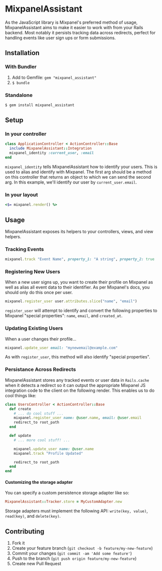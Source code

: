# MixpanelAssistant

As the JavaScript library is Mixpanel's preferred method of usage,
MixpanelAssistant aims to make it easier to work with from your Rails backend.
Most notably it persists tracking data across redirects, perfect for handling
events like user sign ups or form submissions.

## Installation

### With Bundler

1. Add to Gemfile: `gem "mixpanel_assistant"`
1. `$ bundle`

### Standalone

```bash
$ gem install mixpanel_assistant
```

## Setup

### In your controller

```ruby
class ApplicationController < ActionController::Base
  include MixpanelAssistant::Integration
  mixpanel_identity :current_user, :email
end
```

`mixpanel_identity` tells MixpanelAssistant how to identify your users. This
is used to alias and identify with Mixpanel. The first arg should be a method
on this controller that returns an object to which we can send the second arg.
In this example, we'll identify our user by `current_user.email`.

### In your layout

```ruby
<$= mixpanel.render() %>
```

## Usage

MixpanelAssistant exposes its helpers to your controllers, views, and view
helpers.

### Tracking Events

```ruby
mixpanel.track "Event Name", property_1: "A string", property_2: true
```

### Registering New Users

When a new user signs up, you want to create their profile on Mixpanel as well
as alias all event data to their identifier. As per Mixpanel's docs, you should
only do this once per user.

```ruby
mixpanel.register_user user.attributes.slice("name", "email")
```

`register_user` will attempt to identify and convert the following properties to
Mixpanel "special properties": `name`, `email`, and `created_at`.

### Updating Existing Users

When a user changes their profile...

```ruby
mixpanel.update_user email: "mynewemail@example.com"
```

As with `register_user`, this method will also identify "special properties".

### Persistance Across Redirects

MixpanelAssistant stores any tracked events or user data in `Rails.cache` when
it detects a redirect so it can output the appropriate Mixpanel JS integration
code to the client on the following render. This enables us to do cool things
like:

```ruby
class UsersController < ActionController::Base
  def create
    # ... do cool stuff ...
    mixpanel.register_user name: @user.name, email: @user.email
    redirect_to root_path
  end

  def update
    # ... more cool stuff! ...

    mixpanel.update_user name: @user.name
    mixpanel.track "Profile Updated"

    redirect_to root_path
  end
end
```

#### Customizing the storage adapter

You can specify a custom persistence storage adapter like so:

```ruby
MixpanelAssistant::Tracker.store = MyCustomAdapter.new
```

Storage adapters must implement the following API: `write(key, value)`,
`read(key)`, and `delete(key)`.

## Contributing

1. Fork it
2. Create your feature branch (`git checkout -b feature/my-new-feature`)
3. Commit your changes (`git commit -am 'Add some feature'`)
4. Push to the branch (`git push origin feature/my-new-feature`)
5. Create new Pull Request
